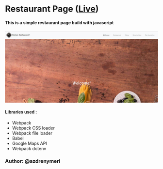 # Restaurant Page ([Live](https://azdrenymeri.github.io/restaurat-page/))
#### This is a simple restaurant page build with javascript
![scr](https://github.com/azdrenymeri/azdrenymeri.github.io/blob/master/images/restaurant-page.JPG)
#### Libraries used :
* Webpack
* Webpack CSS loader
* Webpack file loader
* Babel
* Google Maps API
* Webpack dotenv

### Author: @azdrenymeri

